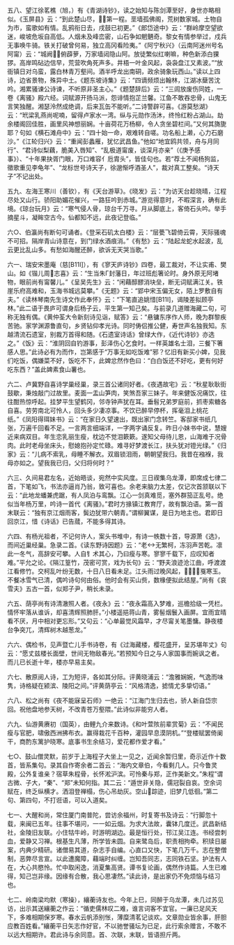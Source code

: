 <!-- { "loadSidebar": true } -->
五八、望江徐茗樵（旭，）有《青湖诗钞》，读之始知与陈剑潭至好，身世亦略相似。《玉屏县》云：“到此楚山尽，第一程。垩墙孤佛阁，荒树数家城。土物自为市，蛮歌如有情。乱鸦衔日去，戌鼓已初更。”《郎岱途中》云：“群岭摩空望欲迷，峻坡危坂自高低。人烟未及峰峦密，山石争如魍魉奇。黎女有情参举过，戍兵无事唤牛骑。铁关打破曾何易，独立高冈看险夷。”《阿宁秋兴》（云南阿迷州号名阿甯）云：“城阙俯薜萝，万家墙闼隐山阿。放徒繁似红喇嘛，种色新添白猓猡。高岸鸣砧边信早，荒营吹角死声多。井梧一叶金风起，袅袅盘江又素波。”“放衙镇日对乌蛮，露白林青万壑间。酒半呼龙出南硐，政余骑象玩西山。”读以上四诗，边省景物，殊异中土。《题东坡诗集》云：“四谪频烦出翰林，江湖冰蘖苦沈吟。湘累骚谏公诗谏，不听原非圣主心。”《题楚辞后》云：“三闾放废伤同姓，一卷《离骚》殿六经。词赋源开扬马派，怨诽情抱芷兰馨。江鱼不敢吞忠骨，山鬼无言笑独醒。湘瑟泠然成绝调，后来瓦缶不能听。”二诗警辟可喜。《游莫愁湖》云：“玳梁乳燕尚呢喃，留得卢家水一湾。纵与元勋作汤沐，终怜红粉占湖山。劫余楼阁回佳胜，画里风神想丽娴。十亩荷花万杨柳，令人贪坐碧栏间。”又何其旖旎耶？句如《横石滩舟中》云：“四十始一命，艰难转自嗟。功名船上濑，心力石磨沙。”《江轮归兴》云：“重闻彭蠡雁，犹忆武昌鱼。”他如“地宜鸥共领，舟与月同行”、“君诗似梨藕，脆美入唇知”、“乱极道甯废，谈深月亦亲”（《庚予感事》）、“十年果抉胥门眼，万口难容亻卮胄头”，皆佳句也。若“荐土不闻杨狗监，徵歌重见李龟年”、“龙标世号诗天子，徐邈惭呼酒圣人”，裁对真工整矣。“诗天子”不记出处。

五九、左海王寒川（善钦），有《天台游草》。《晓发》云：“为访天台趁晓晴，江程尽处又山行。骄阳助媚花催兴，一路狂吟到赤城。”游览得意时，不暇深言，确有此境。《琼台玩月》云：“寒气侵人骨，琼台千万寻。月从脚底上，客倚石头吟。举手摘星斗，凝眸空古今。仙都知不远，此夜记登临。”

六○、伯瀛尚有断句可诵者。《登采石矶太白楼》云：“层甍飞碧倚云霄，天际骚魂不可招。隔岸青山诗意在，到门绿水酒痕消。”《有愁》云：“陆起龙蛇水起波，乱云更比乱山多。有愁如海醒还醉，欲诉无天哭当歌。”

六一、瑞安宋墨庵（慈[B11I]），有《寥天庐诗钞》四卷，最工裁对，不让实甫、樊山。如《锴儿周志喜》云：“生当朱Г封藩日，年过班彪箸论时。身外原无阿堵物，眼前尚有甯馨儿。”《呈吴先生》云：“闲藉醇醪消块垒，断无词赋满江关。铁崖乐府高难和，玉海书城远莫攀。”《无题》云：“郢中宋玉偏无女，陌上罗敷自有夫。”《读林琴南先生诗文作此奉怀》云：“下笔直追姚惜[B11I]，谒陵差拟顾亭林。”此二语于畏庐可谓身后杨子云，平生第一知己矣。与前录几道赠海藏二句，可称无独有偶。《黄仲荃大令新刻诗见诣，赋答》云：“悬镛东序作人师，晚为群黎疾苦驰。家学渊源鲁直句，乡贤钻仰孝光诗。同时俦侣推公健，寿世声名独我知。东越清流石遗室，别裁万首得和随。《石遗室诗话》曾绿大作，《近代诗钞》亦选之。”《饭》云：“淮阴回自钓游事，彭泽伤心乞食时。一样英雄名士泪，三餐下箸感人思。”此诗必有为而作，岂第感于“万事无如吃饭难”邪？忆旧有新买小婢，见我们吃饭，偶嫌菜不好，饭吃不下，此婢忿然作色曰：“白白饭还不好吃，更有何好吃东西？”盖此婢素食山薯也。

六二、卢冀野自喜诗学巢经巢，录三首公诸同好者。《夜遇故宅》云：“秋星耿耿街鼓歇，秉烛敲门过故里。麦面一盂山笋肉，笑煞吾家三妹子。年来健饭况痛饮，往往酣热惊呼起。挂梦平生望鹤冈，邻寺钟声犹在耳。垂髫兄弟罗庭前，抓枣索糖各自喜。劳劳南北可怜人，回头多少凄凉事。不饮已醉早停杯，挥毫泪上桃花纸。”《凤阳得珥妹书》云：“在家日久望速出，既出家门念转竺。客邸家书纸几张，万遍千回看不足。一言两言细端详，一字两字诵反复。昨日小妹书中说，慧嫂近来病双目。年生恋乳丽生瘦，枕边不觉泪簌簌。遂知父母待儿恩，山海难于况骨肉。此时老母坐床头，慰媳抱孙定忙碌。难寻好梦渡长江，扶头犹对镫光绿。”《归家》云：“儿病不索乳，母睡不解衣。双眉锁泪雨，朝朝望我归。我昔在襁褓，我母亦如之。望我我已归，父归将何时？”

六三、久间易君左名，近始晤谈，宛然中实风度。三日禊集乌龙潭，即席成七律二首，下笔如飞，书法亦逼肖乃翁，致可喜也。余老来脑力太差，仅记次首颔联以下云：“此地龙蟠兼虎踞，有人凤泊与鸾飘。江心一剑真难觅，塞外群笳正乱号。绝似当年杨万里，吟诗一首代《离骚》。”君时方掾镇江教育厅，故有飘泊语。第一首末联云：“独有京江烟雨客，鬓边犹带六朝青。”谓柳翼谋，是日为地主也。君即日回京江，惜《诗话》已告蒇，不能多得其诗。

六四、有杨光祖者，不记何许人，案头书堆中，有诗一帙数十首，导源萧《选》，而间近巢经巢。急录二首。《读东野诗因题》云：“老无繁柯，冻羽声苦乾。凛此一冬气，高辞安可攀。人自钅术其心，乃曰瘦与寒。寥寥千载下，应叹知者难。”平允之论。《隔江篁竹，茂密可赏，戏为长句》云：“野夫浪迹沧江曲，呼渡渡江看修竹。交柯乱叶纷无数，十日八日看未足。江头雨过晚风起，戛寒玉。不餐冰雪气已清，偶吟诗句何由俗。他时会有买山赀，数椽便拟此结屋。”尚有《哀雪夫》五古一首，似郑子尹，稍长未录。

六五、荫亭尚有诗清澈照人者。《夜永》云：“夜永霜高入梦难，巡檐拾级一凭栏。情怀牢落从谁诉，却喜清辉照肺肝。”小楼遥挹蒋山青，雾髻烟鬟入画屏。宜雨宜晴看不厌，月中相对更忘形。”又句云：“心单最觉风霜早，才尽甯关笔墨慵。静夜楼台争突兀，清辉树木越葱龙。”

六六、偶检书，见声暨亡儿手书诗卷，有《过海藏楼，樱花盛开，呈苏堪年丈》句云：“愿丈兹楼长面壁，世间无物敌春光。”若预知今日之与人家国事而婉讽之者。而儿已长逝十年，楼亦早易主矣。

六七、散原阅人诗，工为短评，各如其分际。评黄晓浦云：“澹雅娴婉，气逸而味隽，诗格疑在颍滨、陵阳之间。”评黄荫亭云：“风格清逸，摅情尤多挚切语。”

六八、松之尚有《夜不能寐呈石师》一绝云：“江海门生归去也，骄人新自岱宗回。祝他盘地参天树，不改青苍万壑隈。”此诗似非能穷人者。

六九、仙游黄赓初（国英），由鲤九介来数诗。《和叶萱陔前辈赏菊》云：“不闻民瘦与官肥，啸傲西洲拂布衣。赢得栽花千百种，灌园早息漠阴机。”“登楼赋罢倚阑干，商酌东篱护晓寒。底事书生余结习，爱花都作爱才看。”

七○、鼓山僧灵默，前岁于上海程子大坐上一见之，近闻余暂归里，奇示近作十数首，皆系集句。录其自作寄余者二首云：“海内文章伯，今看剩几人。只今鲁灵殿，公外复谁亲？宿草朱程骨，长怀淞沪滨。可怜秦与郑，正作美新文。”朱程”谓古微、子大，“秦”、“郑”未知何指。其二云：“遁世非关隐，儒冠裂自哀。空余词赋在，终乏纵横才。洒泪登禅榻，伤心吊劫灰。空山踪迹，旧梦几低徊。”第二句、第四句，不打诳语，可以入道矣。

七一、大醒和尚，常住厦门南普陀，尝访余福州，时复寄书及诗云：“行脚忽十载，来闽已五年。往事不堪问，一一如云烟。为求大法故，囊钵几度迁。武昌新结社，金陵旧友联。小住牯牛岭，时游明湖边。最是恒行处，邗江吴江连。书经尝刺血，爱静又习禅。根基生凡薄，所学皆未圆。自来鹭岛后，职责相拘牵。积牍日屡案，内典少精研。诸僧易其道，杂志手自编。心直口又快，下笔几万千。志在整僧制，恶弊尽言宣。以此遭魔障，藉端时纠缠。岂知吾同志，志同铁石坚。护法有人在，大心共愍怜。忙中取闲逸，消夏集高贤。谭书复论画，偶然作诗篇。人生已难得，知己岂非缘。因缘有合散，我心思凄然。”读此诗，是出家仍不免烦恼与结习也。

七二、岭南梁均默（寒操），纕蘅诗友也。今年上巳，同醉于乌龙潭，未几过苏见访，出示其送纕蘅之作云：“循吏儒林叹二难，谁言词客不宜官。一廉已足风天下，多难相期保岁寒。春水云帆添别怅，薄糜清茗记谈欢。文章勋业皆余事，肝胆应教百姓看。”纕蘅平日矢志作好官，不以驰誉骚坛为已足，此行索余赠言，不敢不以远大相期许。君此诗与余同意。首、次联，末联，皆语担斤两。

